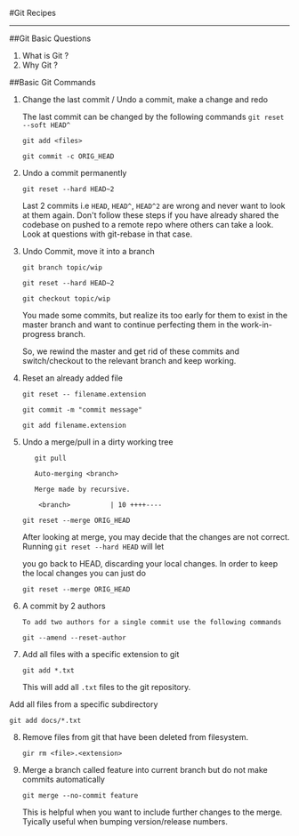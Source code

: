 #Git Recipes

----------


##Git Basic Questions

 1. What is Git ?
 2. Why Git ?


##Basic Git Commands

 1. Change the last commit / Undo a commit, make a change and redo

    The last commit can be changed by the following commands
    ```git reset --soft HEAD^```

    ```git add <files>```

    ```git commit -c ORIG_HEAD```
    
 2. Undo a commit permanently
     
    ```git reset --hard HEAD~2```

    Last 2 commits i.e ```HEAD```, ```HEAD^```, ```HEAD^2``` are wrong and never want to look at them again. 
    Don't follow these steps if you have already shared the codebase on pushed to a remote repo where others can take
    a look. Look at questions with git-rebase in that case.
     
 3. Undo Commit, move it into a branch
    
    ```git branch topic/wip```

    ```git reset --hard HEAD~2```
    
    ```git checkout topic/wip```
    
    You made some commits, but realize its too early for them to exist in the master branch and want to continue perfecting
    them in the work-in-progress branch.
    
    So, we rewind the master and get rid of these commits and switch/checkout to the relevant branch and keep working.
    

 4. Reset an already added file
    
    ```git reset -- filename.extension```
    
    ```git commit -m "commit message"```

    ```git add filename.extension```
    
 5. Undo a merge/pull in a dirty working tree
    
    ```
       git pull

       Auto-merging <branch>
       
       Merge made by recursive.
       
        <branch>          | 10 ++++----
    
    ```
    
    ```git reset --merge ORIG_HEAD```
    
      
      After looking at merge, you may decide that the changes are not correct. Running ```git reset --hard HEAD``` will let
      
      you go back to HEAD, discarding your local changes. In order to keep the local changes you can just do
      
      ```git reset --merge ORIG_HEAD```
      
      
 6. A commit by 2 authors

		To add two authors for a single commit use the following commands
		
	  ```git --amend --reset-author```

 7. Add all files with a specific extension to git
 
    ```git add *.txt```

    This will add all ```.txt``` files to the git repository.
    
   Add all files from a specific subdirectory
   
   ```git add docs/*.txt```
   
 8. Remove files from git that have been deleted from filesystem.
    
    ```gir rm <file>.<extension>```

 9. Merge a branch called feature into current branch but do not make commits automatically
 
    ```git merge --no-commit feature```

    This is helpful when you want to include further changes to the merge. Tyically useful when bumping version/release numbers.
